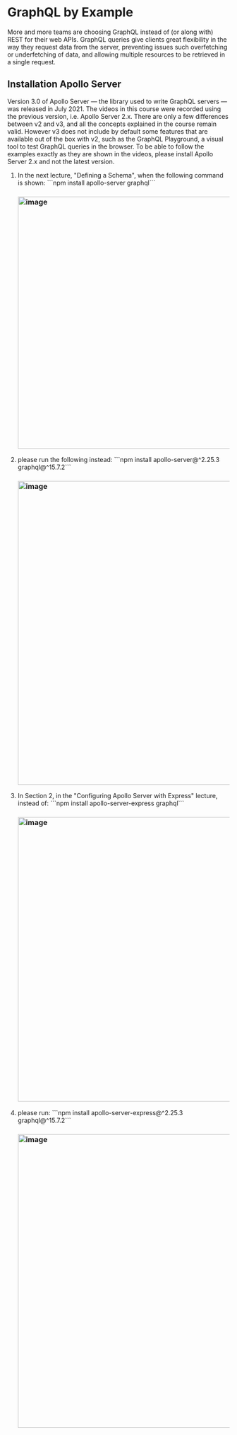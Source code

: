 # GraphQL by Example
More and more teams are choosing GraphQL instead of (or along with) REST for their web APIs. GraphQL queries give clients great flexibility in the way they request data from the server, preventing issues such overfetching or underfetching of data, and allowing multiple resources to be retrieved in a single request.

## Installation Apollo Server
Version 3.0 of Apollo Server — the library used to write GraphQL servers — was released in July 2021. The videos in this course were recorded using the previous version, i.e. Apollo Server 2.x. There are only a few differences between v2 and v3, and all the concepts explained in the course remain valid.
However v3 does not include by default some features that are available out of the box with v2, such as the GraphQL Playground, a visual tool to test GraphQL queries in the browser. To be able to follow the examples exactly as they are shown in the videos, please install Apollo Server 2.x and not the latest version.
<ol>
  <li>In the next lecture, "Defining a Schema", when the following command is shown:
  ```npm install apollo-server graphql```
  <h3><img width="570" alt="image" src="https://user-images.githubusercontent.com/85268103/155055362-955df667-6947-4159-a76e-a582c42141f5.png"></h3></li>
  <li>please run the following instead:
  ```npm install apollo-server@^2.25.3 graphql@^15.7.2```
    <h3><img width="687" alt="image" src="https://user-images.githubusercontent.com/85268103/155056154-d6634a86-71fb-44ff-83b0-ee478b72b3e2.png"></h3></li>
  <li>In Section 2, in the "Configuring Apollo Server with Express" lecture, instead of:
  ```npm install apollo-server-express graphql```
    <h3><img width="643" alt="image" src="https://user-images.githubusercontent.com/85268103/155056315-1ddb7462-2865-4ba7-b905-ebe199456d4d.png"></h3></li>
  <li>please run:
  ```npm install apollo-server-express@^2.25.3 graphql@^15.7.2```
    <h3><img width="664" alt="image" src="https://user-images.githubusercontent.com/85268103/155056386-26e5a5c6-6521-4df5-be6e-9ebbef4cdbe3.png"></h3></li>
</ol>


